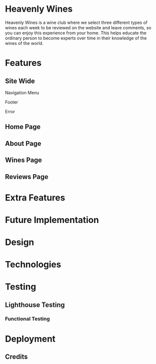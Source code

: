 
# Heavenly Wines

Heavenly Wines is a wine club where we select three different types of wines each week to be reviewed on the website and leave comments, so you can enjoy this experience from your home. This helps educate the ordinary person to become experts over time in their knowledge of the wines of the world.  

# Features

## Site Wide

Navigation Menu

Footer

Error

## Home Page

## About Page

## Wines Page

## Reviews Page

# Extra Features

# Future Implementation

# Design

# Technologies

# Testing

## Lighthouse Testing

### Functional Testing

# Deployment

## Credits

